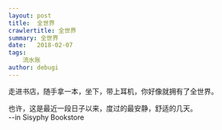 ```yaml
---
layout: post
title:  全世界
crawlertitle: 全世界
summary: 全世界
date:   2018-02-07
tags:
    流水账
author: debugi
---
```


走进书店，随手拿一本，坐下，带上耳机，你好像就拥有了全世界。  

也许，这是最近一段日子以来，度过的最安静，舒适的几天。  
--in Sisyphy Bookstore




    


 

 


